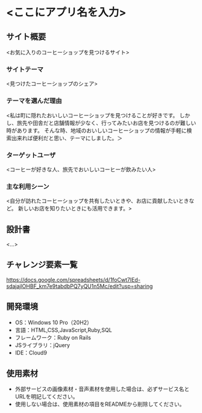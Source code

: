 # <ここにアプリ名を入力>

## サイト概要
<お気に入りのコーヒーショップを見つけるサイト>

### サイトテーマ
<見つけたコーヒーショップのシェア>

### テーマを選んだ理由
<私は町に隠れたおいしいコーヒーショップを見つけることが好きです。
しかし、旅先や田舎だと店舗情報が少なく、行ってみたいお店を見つけるのが難しい時があります。
そんな時、地域のおいしいコーヒーショップの情報が手軽に検索出来れば便利だと思い、テーマにしました。＞
### ターゲットユーザ
<コーヒーが好きな人、旅先でおいしいコーヒーが飲みたい人>

### 主な利用シーン
<自分が訪れたコーヒーショップを共有したいときや、お店に貢献したいときなど。
新しいお店を知りたいときにも活用できます。>

## 設計書
<...>

## チャレンジ要素一覧
<https://docs.google.com/spreadsheets/d/1foCwt7IEd-sdajajlOHBF_km7e9tabdbPQ7yQU1n5Mc/edit?usp=sharing>

## 開発環境
- OS：Windows 10 Pro（20H2）
- 言語：HTML,CSS,JavaScript,Ruby,SQL
- フレームワーク：Ruby on Rails
- JSライブラリ：jQuery
- IDE：Cloud9

## 使用素材
- 外部サービスの画像素材・音声素材を使用した場合は、必ずサービス名とURLを明記してください。
- 使用しない場合は、使用素材の項目をREADMEから削除してください。